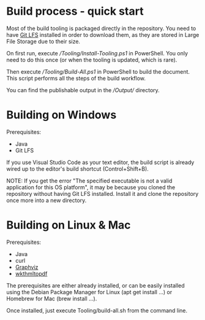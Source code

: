# Build process - quick start

Most of the build tooling is packaged directly in the repository. You need to have [Git LFS](https://git-lfs.github.com/) installed in order to download them, as they are stored in Large File Storage due to their size.

On first run, execute */Tooling/Install-Tooling.ps1* in PowerShell. You only need to do this once (or when the tooling is updated, which is rare).

Then execute */Tooling/Build-All.ps1* in PowerShell to build the document. This script performs all the steps of the build workflow.

You can find the publishable output in the */Output/* directory.

# Building on Windows
Prerequisites:
* Java
* Git LFS

If you use Visual Studio Code as your text editor, the build script is already wired up to the editor's build shortcut (Control+Shift+B).

NOTE: If you get the error "The specified executable is not a valid application for this OS platform", it may be because you cloned the repository without having Git LFS installed. Install it and clone the repository once more into a new directory.

# Building on Linux & Mac
Prerequisites:
* Java
* curl
* [Graphviz](https://www.graphviz.org/)
* [wkthmltopdf](https://wkhtmltopdf.org/)

The prerequisites are either already installed, or can be easily installed using the Debian Package Manager for Linux (apt get install ...)  or Homebrew for Mac (brew install ...).

Once installed, just execute Tooling/build-all.sh from the command line.
